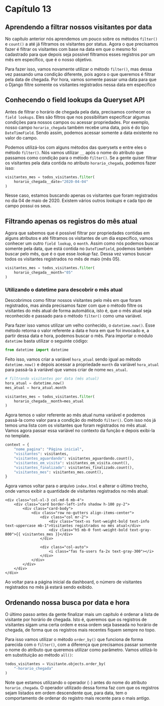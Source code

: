 # Capítulo 13

## Aprendendo a filtrar nossos visitantes por data

No capítulo anterior nós aprendemos um pouco sobre os métodos `filter()` e `count()` a até já filtramos os visitantes por status. Agora o que precisamos fazer é filtrar os visitantes com base na data em que o mesmo foi cadastrado para que depois seja possível filtramos esses registros por um mês em específico, que é o nosso objetivo.

Para fazer isso, vamos novamente utilizar o método `filter()`, mas dessa vez passando uma condição diferente, pois agora o que queremos é filtrar pela data de chegada. Por hora, vamos somente passar uma data para que o Django filtre somente os visitantes registrados nessa data em específico

## Conhecendo o field lookups da Queryset API

Antes de filtrar o horário de chegada pela data, precisamos conhecer os `field lookups`. Eles são filtros que nos possibilitam especificar algumas condições para nossos campos ou acessar propriedades. Por exemplo, nosso campo `horario_chegada` também recebe uma data, pois é do tipo `DateTimeField`. Sendo assim, podemos acessar somente a data existente no valor do campo.

Podemos utilizá-los com alguns métodos das querysets e entre eles o método `filter()`. Nós vamos utilizar `__` após o nome do atributo que passamos como condição para o método `filter()`. Se a gente quiser filtrar os visitantes pela data contida no atributo `horario_chegada`, podemos fazer isso:

```python
visitantes_mes = todos_visitantes.filter(
    horario_chegada__date="2020-04-04"
)
```

Nesse caso, estamos buscando apenas os visitantes que foram registrados no dia 04 de maio de 2020. Existem vários outros _lookups_ e cada tipo de campo possui os seus.

## Filtrando apenas os registros do mês atual

Agora que sabemos que é possível filtrar por propriedades contidas em alguns atributos e até filtramos os visitantes de um dia específico, vamos conhecer um outro `field lookup`, o `month`. Assim como nós podemos buscar somente pela data, que está contida no `DateTimeField`, podemos também buscar pelo mês, que é o que esse _lookup_ faz. Dessa vez vamos buscar todos os visitantes registrados no mês de maio \(mês 05\).

```python
visitantes_mes = todos_visitantes.filter(
    horario_chegada__month="05"
)
```

### Utilizando o datetime para descobrir o mês atual

Descobrimos como filtrar nossos visitantes pelo mês em que foram registrados, mas ainda precisamos fazer com que o método filtre os visitantes do mês atual de forma automática, isto é, que o mês atual seja reconhecido e passado para o método `filter()` como uma variável.

Para fazer isso vamos utilizar um velho conhecido, o `datetime.now()`. Esse método retorna o valor referente a data e hora em que foi invocado e, a partir dessa data e hora, podemos buscar o mês. Para importar o módulo `datetime` basta utilizar o seguinte código:

```python
from datetime import datetime
```

Feito isso, vamos criar a variável `hora_atual` sendo igual ao método `datetime.now()` e depois acessar a propriedade `month` da variável `hora_atual` para passá-la à variável que vamos criar de nome `mes_atual`.

```python
# filtrando visitantes por data (mês atual)
hora_atual = datetime.now()
mes_atual = hora_atual.month

visitantes_mes = todos_visitantes.filter(
    horario_chegada__month=mes_atual
)
```

Agora temos o valor referente ao mês atual numa variável e podemos passá-la como valor para a condição do método `filter()`. Com isso nós já temos uma lista com os visitantes que foram registrados no mês atual. Vamos agora passar essa variável no contexto da função e depois exibi-la no template.

```python
context = {
    "nome_pagina": "Página inicial",
    "visitantes": visitantes,
    "visitantes_aguardando": visitantes_aguardando.count(),
    "visitantes_em_visita": visitantes_em_visita.count(),
    "visitantes_finalizado": visitantes_finalizado.count(),
    "visitantes_mes": visitantes_mes.count(),
}
```

Agora vamos voltar para o arquivo `index.html` e alterar o último trecho, onde vamos exibir a quantidade de visitantes registrados no mês atual:

```markup
<div class="col-xl-3 col-md-6 mb-4">
    <div class="card border-left-info shadow h-100 py-2">
        <div class="card-body">
            <div class="row no-gutters align-items-center">
                <div class="col mr-2">
                    <div class="text-xs font-weight-bold text-info text-uppercase mb-1">Visitantes registrados no mês atual</div>
                    <div class="h5 mb-0 font-weight-bold text-gray-800">{{ visitantes_mes }}</div>
                </div>

                <div class="col-auto">
                    <i class="fas fa-users fa-2x text-gray-300"></i>
                </div>
            </div>
        </div>
    </div>
</div>
```

Ao voltar para a página inicial da dashboard, o número de visitantes registrados no mês já estará sendo exibido.

## Ordenando nossa busca por data e hora

O último passo antes da gente finalizar mais um capítulo é ordenar a lista de visitante por horário de chegada. Isto é, queremos que os registros de visitantes sigam uma certa ordem e essa ordem seja baseada no horário de chegada, de forma que os registros mais recentes fiquem sempre no topo.

Para isso vamos utilizar o método `order_by()` que funciona de forma parecida com o `filter()`, com a diferença que precisamos passar somente o nome do atributo que queremos utilizar como parâmetro. Vamos utilizá-lo em substituição ao método `all()`: 

```python
todos_visitantes = Visitante.objects.order_by(
    "-horario_chegada"
)
```

Note que estamos utilizando o operador \(`-`\) antes do nome do atributo `horario_chegada`. O operador utilizado dessa forma faz com que os registros sejam listados em ordem descendente que, para data, tem o comportamento de ordenar do registro mais recente para o mais antigo.

